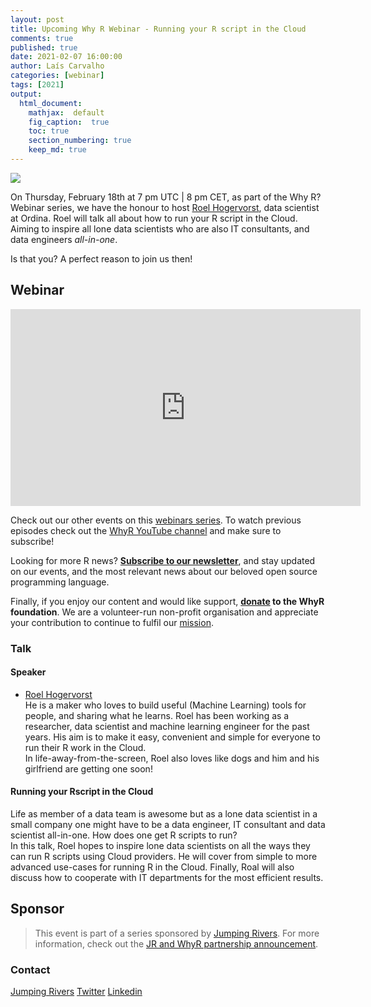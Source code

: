 ```yaml
---
layout: post
title: Upcoming Why R Webinar - Running your R script in the Cloud
comments: true
published: true
date: 2021-02-07 16:00:00
author: Laís Carvalho
categories: [webinar]
tags: [2021]
output:
  html_document:
    mathjax:  default
    fig_caption:  true
    toc: true
    section_numbering: true
    keep_md: true
---
```


<img src="/foundation/images/fulls/webinars/roel.jpg" class="fit image">

On Thursday, February 18th at 7 pm UTC | 8 pm CET, as part of the Why R? Webinar series, we have the honour to host 
[Roel Hogervorst](https://rmhogervorst.nl/), data scientist at Ordina. Roel will talk all about how to run your R script in
the Cloud. Aiming to inspire all lone data scientists who are also IT consultants, and data engineers _all-in-one_. 

Is that you? A perfect reason to join us then!


## Webinar

<iframe width="560" height="315" src="https://www.youtube.com/embed/1t47U_nBXdE" frameborder="0" allow="accelerometer; autoplay; clipboard-write; encrypted-media; gyroscope; picture-in-picture" allowfullscreen></iframe>

Check out our other events on this [webinars series](http://whyr.pl/webinars/). To watch previous episodes check out the
[WhyR YouTube channel](http://youtube.com/WhyRFoundationVideos) and make sure to subscribe!

Looking for more R news? [**Subscribe to our newsletter**](http://whyr.pl/subscribe/), and stay updated on our events, 
and the most relevant news about our beloved open source programming language.

Finally, if you enjoy our content and would like support, **[donate](http://whyr.pl/donate/) to the WhyR foundation**. We are a
volunteer-run non-profit organisation and appreciate your contribution to continue to fulfil our [mission](http://whyr.pl/foundation/about/).


### Talk

#### Speaker
- [Roel Hogervorst](https://www.linkedin.com/in/rmhogervorst/)
  <br> He is a maker who loves to build useful (Machine Learning) tools for people, and sharing what he learns. Roel has
  been working as a researcher, data scientist and machine learning engineer for the past years. His aim is to make it 
  easy, convenient and simple for everyone to run their R work in the Cloud.
  <br> In life-away-from-the-screen, Roel also loves like dogs and him and his girlfriend are getting one soon!
 


#### Running your Rscript in the Cloud
Life as member of a data team is awesome but as a lone data scientist in a small company one might have to be a data 
engineer, IT consultant and data scientist all-in-one. How does one get R scripts to run?
<br> In this talk, Roel hopes to inspire lone data scientists on all the ways they can run R scripts using Cloud providers.
He will cover from simple to more advanced use-cases for running R in the Cloud. Finally, Roal will also discuss how to 
cooperate with IT departments for the most efficient results.

## Sponsor
> This event is part of a series sponsored by [Jumping Rivers](https://www.jumpingrivers.com/). For more information, 
> check out the [JR and WhyR partnership announcement](https://www.jumpingrivers.com/blog/jumping-rivers-whyr-partnership/).

### Contact
[Jumping Rivers](https://www.jumpingrivers.com/)
[Twitter](https://twitter.com/jumping_uk)
[Linkedin](https://www.linkedin.com/company/jumping-rivers-ltd/)

